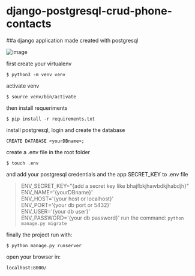 # django-postgresql-crud-phone-contacts
##a django application made created with postgresql

 ![image](https://user-images.githubusercontent.com/67972962/185264634-0bf0803f-8f4d-4052-8325-fdd0806aaf61.png)


first create your virtualenv

`$ python3 -m venv venv`

activate venv

`$ source venv/bin/activate`

then install requeriments

`$ pip install -r requirements.txt`

install postgresql, login and create the database

`CREATE DATABASE <yourDBname>;`

create a .env file in the root folder

`$ touch .env`

and add your postgresql credentials and the app SECRET_KEY to .env file

>ENV_SECRET_KEY="{add a secret key like bhajfbkjhawbdkjhabdjh}"\
ENV_NAME='{yourDBname}'\
ENV_HOST='{your host or localhost}'\
ENV_PORT='{your db port or 5432}'\
ENV_USER='{your db user}'\
ENV_PASSWORD='{your db password}'
run the command:
`python manage.py migrate`

finally the project run with: 

`$ python manage.py runserver`

open your browser in: 

`localhost:8000/`
